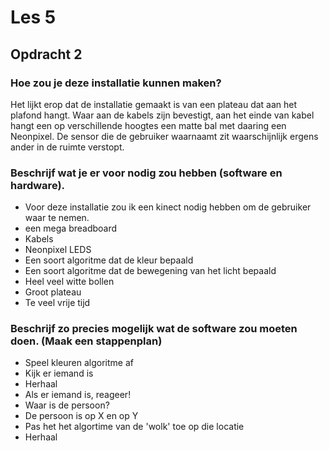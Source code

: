 # Les 5 

## Opdracht 2 
### Hoe zou je deze installatie kunnen maken?
Het lijkt erop dat de installatie gemaakt is van een plateau dat aan het plafond hangt. Waar aan de kabels zijn bevestigt, aan het einde van kabel hangt een op verschillende hoogtes een matte bal met daaring een Neonpixel. De sensor die de gebruiker waarnaamt zit waarschijnlijk ergens ander in de ruimte verstopt. 

### Beschrijf wat je er voor nodig zou hebben (software en hardware).

* Voor deze installatie zou ik een kinect nodig hebben om de gebruiker waar te nemen. 
* een mega breadboard
* Kabels 
* Neonpixel LEDS 
* Een soort algoritme dat de kleur bepaald 
* Een soort algoritme dat de bewegening van het licht bepaald 
* Heel veel witte bollen 
* Groot plateau 
* Te veel vrije tijd 

### Beschrijf zo precies mogelijk wat de software zou moeten doen. (Maak een stappenplan)
* Speel kleuren algoritme af
* Kijk er iemand is
* Herhaal 
* Als er iemand is, reageer! 
* Waar is de persoon?
* De persoon is op X en op Y
* Pas het het algortime van de 'wolk' toe op die locatie 
* Herhaal 